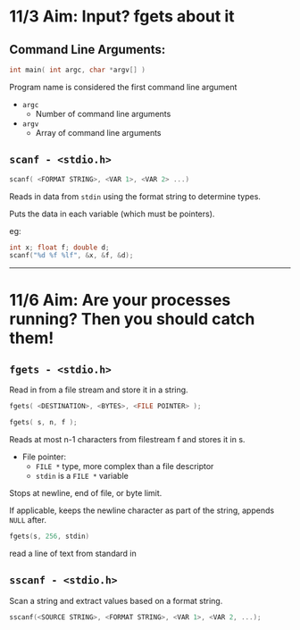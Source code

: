 # 11/3 Aim: Input? fgets about it

## Command Line Arguments:

```c
int main( int argc, char *argv[] )
```

Program name is considered the first command line argument

* `argc`
    - Number of command line arguments
* `argv`
    - Array of command line arguments

## `scanf - <stdio.h>`

```c
scanf( <FORMAT STRING>, <VAR 1>, <VAR 2> ...)
```

Reads in data from `stdin` using the format string to determine types.

Puts the data in each variable (which must be pointers).

eg:
```c
int x; float f; double d;
scanf("%d %f %lf", &x, &f, &d);
```

---

# 11/6 Aim: Are your processes running? Then you should catch them!

## `fgets - <stdio.h>`

Read in from a file stream and store it in a string.

```c
fgets( <DESTINATION>, <BYTES>, <FILE POINTER> );

fgets( s, n, f );
```

Reads at most n-1 characters from filestream f and stores it in s.

* File pointer:
    - `FILE *` type, more complex than a file descriptor
    - `stdin` is a `FILE *` variable

Stops at newline, end of file, or byte limit.

If applicable, keeps the newline character as part of the string,
appends `NULL` after.

```c
fgets(s, 256, stdin)
```

read a line of text from standard in

## `sscanf - <stdio.h>`

Scan a string and extract values based on a format string.

```c
sscanf(<SOURCE STRING>, <FORMAT STRING>, <VAR 1>, <VAR 2, ...);
```
